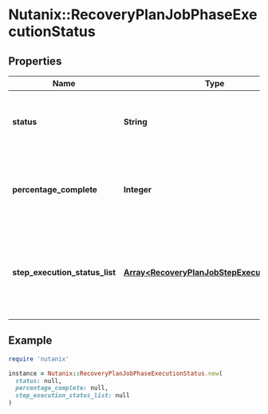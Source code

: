 # Nutanix::RecoveryPlanJobPhaseExecutionStatus

## Properties

| Name | Type | Description | Notes |
| ---- | ---- | ----------- | ----- |
| **status** | **String** | Execution state of a phase of Recovery Plan Job execution. | [optional] |
| **percentage_complete** | **Integer** | Percentage completed for a phase of the Recovery Plan Job execution.  | [optional] |
| **step_execution_status_list** | [**Array&lt;RecoveryPlanJobStepExecutionStatus&gt;**](RecoveryPlanJobStepExecutionStatus.md) | List of execution status of steps for a phase of the Recovery Plan Job execution.  | [optional] |

## Example

```ruby
require 'nutanix'

instance = Nutanix::RecoveryPlanJobPhaseExecutionStatus.new(
  status: null,
  percentage_complete: null,
  step_execution_status_list: null
)
```

